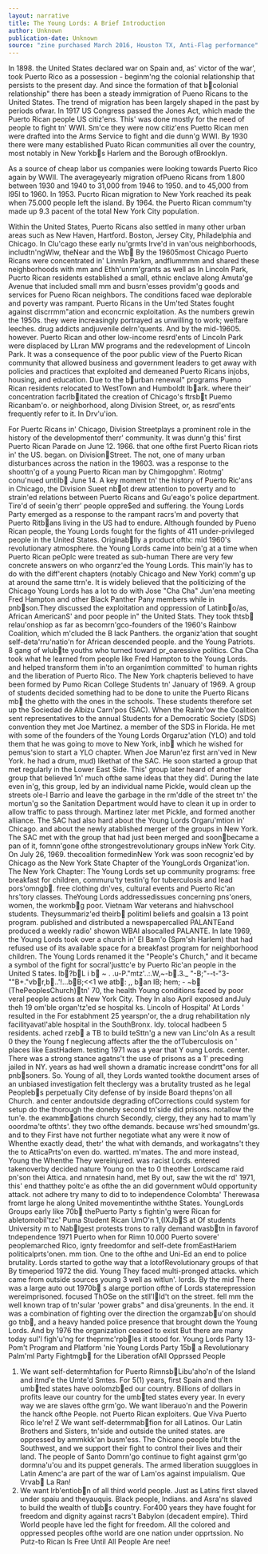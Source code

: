 ```yaml
---
layout: narrative
title: The Young Lords: A Brief Introduction
author: Unknown
publication-date: Unknown
source: "zine purchased March 2016, Houston TX, Anti-Flag performance"
---
```


In 1898. the United States declared war on Spain and, as' victor of the war', took Puerto Rico as a possession - beginm'ng the colonial relationship that persists to the present day. And since the formation of that bcolonial relationship" there has been a steady immigration of Pueno Ricans to the United States. The trend of migration has been largely shaped in the past by periods ofwar. In 1917 US Congress passed the Jones Act, which made the Puerto Rican people US citiz'ens. This' was done mostly for the need of people to fight tn' WWI. Sm'ce they were now citiz'ens Puetto Rican men were drafted into the Arms Service to fight and die dunn'g WWI. By 1930 there were many established Puato Rican communities all over the country, most notably in New Yorkbs Harlem and the Borough ofBrooklyn.

As a source of cheap labor us companies were looking towards Puerto Rico again by WWII. The averageyearly migration ofPueno Ricans from 1.800 between 1930 and 1940 to 31,000 from 1946 to 1950. and to 45,000 from l95l to 1960. In 1953. Pucrto Rican migration to New York reached its peak when 75.000 people left the island. By 1964. the Puerto Rican commum'ty made up 9.3 pacent of the total New York City population.

Within the United States, Puerto Ricans also settled in many other urban areas such as New Haven, Hartford. Boston, Jersey City, Philadelphia and Chicago. In Clu'cago these early nu'grmts lrve'd in van'ous neighborhoods, includtn'ngWlw, theNear
and the Wb By the 19605most Chicago Puerto Ricans were concentrated in' Linmln Parkm, andflummmm and shared these neighborhoods with mm and Ethh'unrm'grants as well as In Lincoln Park, Pucrto Rican residents established a small, ethnic enclave along Amuta'ge Avenue that included small mm and busrn'esses providm'g goods and services for Pueno Rican neighbors. The conditions faced wae deplorable and poverty was rampant. Puerto Ricans in the Um'ted States fought against discrrmm"ation and econcrnic exploitation. As the numbers grewin the 1950s. they were increasingly portrayed as unwilling to work; welfare leeches. drug addicts andjuvenile delrn'quents. And by the mid-19605. however. Puerto Rican and other low-income resrd'ents of Lincoln Park were displaced by LLran MW programs and the redevelopment of Lincoln Park. It was a consequence of the poor public view of the Puerto Rican community that allowed business and government leaders to get away with policies and practices that exploited and demeaned Puerto Ricans injobs, housing, and education. Due to the burban renewal" programs Pueno Rican residents relocated to WestTown and Humboldt lbark. where their' concentration facrlbitated the creation of Chicago's ftrsbt Puemo Ricanbam'o. or neighborhood, along Division Street, or, as resrd'ents frequently refer to it. In Drv'u'ion.

For Puertc Ricans in' Chicago, Division Streetplays a prominent role in the history of the developmentof therr' community. It was dunn'g this' first Puerto Rican Parade on June 12. 1966. that one ofthe first Puerto Rican riots in' the US. began. on DivisionStreet. The not, one of many urban disturbances across the nation in the 19603. was a response to the shoottn'g of a young Puerto Rican man by Chimgopghm'. Riotmg' conu'nued untilb June 14. A key moment tn' the history of Puerto Ric'ans in Chicago, the Division Sueet nbot drew attention to poverty and to strain'ed relations between Puerto Ricans and Gu'eago's police department.
Tire'd of seein'g therr' people oppre$ed and suffering. the Young Lords Party emerged as a response to the rampant racrs'm and poverty that Puerto Ritbans living in the US had to endure. Although founded by Pueno Rican people, the Young Lords fought for the fights of 411 under-privileged people in the United States. Originablly a product oftlx: mid 1960's revolutionary atmosphere. the Young Lords came into bein'g at a time when Puerto Rican peOplc were treated as sub-human
There are very few concrete answers on who organrz'ed the Young Lords. This main'ly has to do with the diff'erent chapters (notably Chicago and New York) comm'g up at around the same ttrn'e. It is widely believed that the politicizing of the Chicago Young Lords has a lot to do with Jose "Cha Cha" Jun'ena meeting Fred Hampton and other Black Panther Pany members while in pnbson.They discussed the exploitation and oppression of Latinbo/as, African AmericanS' and poor people in" the United Stats. They took thtsb relau'onshiop as far as becomrn'gco-founders of the 1960's Rainbow Coalition, which m'cluded the B lack Panthers. the organiz'ation that sought self-deta'rru'natio'n for African descended people. and the Young Patriots. 8 gang of wlubte youths who turned toward pr_oaressive politics. Cha Cha took what he learned from people like Fred Hampton to the Young Lords. and helped transform them in'to an organimtion committed' to human rights and the liberation of Puerto Rico.
The New York chapteris believed to have been formed by Pumo Rican College Students tn' January of 1969. A group of students decided something had to be done to unite the Puerto Ricans mb the ghetto with the ones in the schools. These students therefore set up the Sociedad de Albizu Carn'pos (SAC). When the Rainb'ow the Coalition sent representatives to the annual Students for a Democratic Society (SDS) convention they met Joe Martinez. a member of the SDS in Florida. He met with some of the founders of the Young Lords Orgaruz'ation (YLO) and told them that he was going to move to New York, inb which he wished for pemus'sion to start a YLO chapter.
When Joe Marun'ez first arn'ved in New York. he had a drum, mud) likethat of the SAC. He soon started a group that met regularly in the Lower East Side. This' group later heard of another group that believed 1n' much ofthe same ideas that they did'. During the late even in'g, this group, led by an individual name Pickle, would clean up the streets ole-l Barrio and leave the garbage in the rm'ddle of the street tn' the mortun'g so the Sanitation Department would have to clean it up in order to allow traffic to pass through. Martinez later met Pickle, and formed another alliance. The SAC had also hard about the Young Lords Orgaru'mtion in' Chicago. and about the newly atablished merger of the groups in New York. The SAC met with the group that had just been merged and soonbecame a pan of it, fomnn'gone ofthe strongestrevolutionary groups inNew York City. On July 26, 1969. thecoalition formedinNew York was soon recogniz'ed by Chicago as the New York State Chapter of the YoungLords Organizat'ion.
The New York Chapter:
The Young Lords set up community programs: free breakfast for children, commuru'ty testin'g for tuberculosis and lead pors'omngb. free clothing dn'ves, cultural events and Puerto Ric'an hrs'tory classes.
TheYoung Lords addressedissues concerning pns'oners, women, the workmbg poor. Vietnam War veterans and hiahvschool students. Theysummariz'ed theirb politiml beliefs and goalsin a 13 point program. published and distributed a newspapercalled PALANTEand produced a weekly radio' showon WBAI alsocalled PALANTE.
In late 1969, the Young Lords took over a church in' El Bam'o (Spm'sh Harlem) that had refused use of its available space for a breakfast program for neighborhood children. The Young Lords renamed it the "People's Church," and it became a symbol of the fight for socral'justtc'e by Puerto Ric'an people in the United S tates.
lb?bL i b ~ . .u-P."mtz'..:.W,~-b.3._ "-B;"--t-"3-""B+."vbr,b..'!...bB;<<1 we
atb: ,, ban IB; hem; \- ~b
(ThePeoplesChurch)tn' 70, the health
Young
conditions
faced
by poor veral people actions
at New
York
City. They In also
April
exposed
andJuly theh 19
om'ble
organ'tz'ed
se
hospital
ks.
Lincoln of Hospital'
At
Lords
'
resulted
in the For estabhment
25 yearspn'or,
the a
drug rehabilitation
nly facilityavatl'able
hospital
in the SouthBronx.
ldy.
tolocal
hadbeen
5
residents.
ached rzeb a TB to build
teSttn'g
a new van Linc'oln As a result
0 they the Young f neglecung
affects
after the
the
ofTuberculosis
on ' places like
EastHadem. testing
1971 was a year that Y oung Lords.
center.
There
was a
strong
stance agatns't
the use of prisons
as a
1' preceding jailed
in NY. years
as had well shown
a dramatic
increase
condrtt"ons
for all pnbsoners.
So.
Young of all, they Lords
wanted tookthe document arses of an unbiased
investigation felt theclergy
was a brutality trusted as he legal Peoplebs
perpetually
City defense of by inside Board thepns'on all Church.
and center andoutside degrading
ofCorrections could system for setup
do the thorough the doneby second tn'side did prisons.
notallow the tun'e. the exammbations church
Secondly, clergy, they any had to mam'ly
ooordma'te
ofthts'. they two ofthe demands. because wrs'hed smoundm'gs.
and
to they
First
have
not further negotiate what any were it
now of Whenthe exactly dead, thetr' the what with demands, and workagatns't they the to AtticaPrts'on
even do. wartted. m'mates. The and more instead, Young
the Whenthe They wereinjured. was racist Lords. entered
takenoverby decided nature Young on the to 0
theother Lordscame raid pn'son thei Attica. and nrnatesin hand,
met By out, saw the wit
the rd' 1971, this' end thatthey poltc'e as ofthe the an did government
w0uld opportunity attack. not adhere try many to
did to
to
independence Colombta'
Therewasa fromt
large he along United movementinthe withthe States. YoungLords Groups early like 70b
thePuerto Party s fightin'g were Rican for abletomobil'tzc' Puma
Student
Rican
UmO'n 1,(IXJbS at
Of
students
University
m to Nablgest protests trons to rally demand wasbtn in favorof tndependence 1971 Puerto when for Rimn 10.000 Puerto sovere'
peoplemarched Rico, ignty freedomfor and self-dete
fromEastHariem politicalprts'onen. mm
tion. One to the ofthe
and Uni-Ed
an
end to police brutality.
Lords started to gothe way that a lotofRevolutionary
groups of that By timeperiod 1972 the did. Young
They faced multi-pronged
attacks. which came from outside sources young 3 well as witlun'. lords. By the mid There was a large auto
out 1970b s alarge portion ofthe of Lords staterepression wereimprisoned. focused
ThOSe on the
stll'lld't on the street. fell mm the well known trap of tn'sular 'power grabs" and disa'greunents. In the end. it was a combination of fighting over the direction the orgamzabu'on should go tnb, and a heavy handed police presence that brought down the Young Lords. And by 1976 the organization ceased to exist But there are many today sul'l figh'u'ng for theprmc'rpbles it stood for.
Young Lords Party 13-Pom't Program and Platform
'nie Young Lords Party 15b a Revolutionary Palm'ml Party Fightmgb for the Liberation ofAll Opprssed People
1. We want self-determhtafion for Puerto RimnsbLibu'aho'n of the Island and itmd'e the Umte'd Smtes. For 5(1) years, first Spain and then umbted states have oolomzbed our country. Billions of dollars in profits leave our country for the umbted states every year. In every way we are slaves ofthe grm'go. We want liberauo'n and the Powerin the hanck ofthe People. not Puerto Rican exploiters.
Que Viva Puerto Rico le're!
Z We want self-determmabfion for all Latinos.
Our Latin Brothers and Sisters, tn'side and outside the united states. are oppressed by ammkkk'an busm'ess. The Chicano people btu'lt the Southwest, and we support their fight to control their lives and their land. The people of Santo Domrn'go continue to fight against grm'go dormna'u'ou and its puppet generals. The armed liberation suuggloes in Latin Amenc'a are part of the war of Lam'os against impuialism.
Que Vrvab La Ran!
3. We want lrb'entiobn of all third world people. Just as Latins first slaved under spaiu and theyauquis. Black people, Indians. and Asra'ns slaved to build the wealth of tlubs country. For400 years they have fought for freedom and dignity against racrs't Babylon (decadent empire). Third World people have led the fight for freedom. All the colored and oppressed peoples ofthe world are one nation under opprtssion.
No Putz-to Rican Is Free Until All People Are nee!
